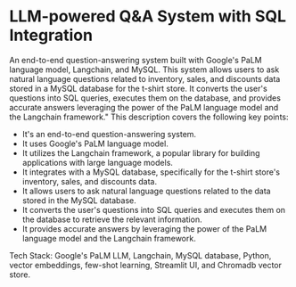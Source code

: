# LLM-powered Q&A System with SQL Integration
An end-to-end question-answering system built with Google's PaLM language model, Langchain, and MySQL. This system allows users to ask natural language questions related to inventory, sales, and discounts data stored in a MySQL database for the t-shirt store. It converts the user's questions into SQL queries, executes them on the database, and provides accurate answers leveraging the power of the PaLM language model and the Langchain framework."
This description covers the following key points:
<ul>
  <li>It's an end-to-end question-answering system.</li>
  <li>It uses Google's PaLM language model.</li>
  <li>It utilizes the Langchain framework, a popular library for building applications with large language models.</li>
  <li>It integrates with a MySQL database, specifically for the t-shirt store's inventory, sales, and discounts data.</li>
  <li>It allows users to ask natural language questions related to the data stored in the MySQL database.</li>
  <li>It converts the user's questions into SQL queries and executes them on the database to retrieve the relevant information.</li>
  <li>It provides accurate answers by leveraging the power of the PaLM language model and the Langchain framework.</li>
</ul>


Tech Stack:
Google's PaLM LLM, Langchain, MySQL database, Python, vector embeddings, few-shot learning, Streamlit UI, and Chromadb vector store.
